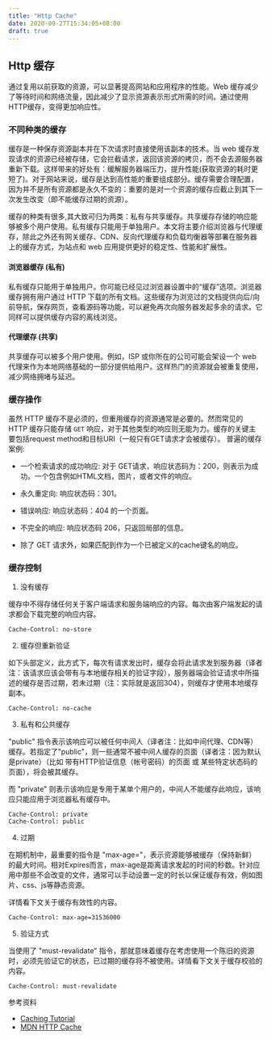 ```yaml
---
title: "Http Cache"
date: 2020-09-27T15:34:05+08:00
draft: true
---
```

## Http 缓存

通过复用以前获取的资源，可以显著提高网站和应用程序的性能。Web 缓存减少了等待时间和网络流量，因此减少了显示资源表示形式所需的时间。通过使用 HTTP缓存，变得更加响应性。

### 不同种类的缓存

缓存是一种保存资源副本并在下次请求时直接使用该副本的技术。当 web 缓存发现请求的资源已经被存储，它会拦截请求，返回该资源的拷贝，而不会去源服务器重新下载。这样带来的好处有：缓解服务器端压力，提升性能(获取资源的耗时更短了)。对于网站来说，缓存是达到高性能的重要组成部分。缓存需要合理配置，因为并不是所有资源都是永久不变的：重要的是对一个资源的缓存应截止到其下一次发生改变（即不能缓存过期的资源）。

缓存的种类有很多,其大致可归为两类：私有与共享缓存。共享缓存存储的响应能够被多个用户使用。私有缓存只能用于单独用户。本文将主要介绍浏览器与代理缓存，除此之外还有网关缓存、CDN、反向代理缓存和负载均衡器等部署在服务器上的缓存方式，为站点和 web 应用提供更好的稳定性、性能和扩展性。

#### 浏览器缓存 (私有) 

私有缓存只能用于单独用户。你可能已经见过浏览器设置中的“缓存”选项。浏览器缓存拥有用户通过 HTTP 下载的所有文档。这些缓存为浏览过的文档提供向后/向前导航，保存网页，查看源码等功能，可以避免再次向服务器发起多余的请求。它同样可以提供缓存内容的离线浏览。

#### 代理缓存 (共享) 

共享缓存可以被多个用户使用。例如，ISP 或你所在的公司可能会架设一个 web 代理来作为本地网络基础的一部分提供给用户。这样热门的资源就会被重复使用，减少网络拥堵与延迟。

### 缓存操作

虽然 HTTP 缓存不是必须的，但重用缓存的资源通常是必要的。然而常见的 HTTP 缓存只能存储 `GET` 响应，对于其他类型的响应则无能为力。缓存的关键主要包括request method和目标URI（一般只有GET请求才会被缓存）。 普遍的缓存案例:

- 一个检索请求的成功响应: 对于 GET请求，响应状态码为：200，则表示为成功。一个包含例如HTML文档，图片，或者文件的响应。

- 永久重定向: 响应状态码：301。

- 错误响应: 响应状态码：404 的一个页面。

- 不完全的响应: 响应状态码 206，只返回局部的信息。

- 除了 GET 请求外，如果匹配到作为一个已被定义的cache键名的响应。


### 缓存控制

1. 没有缓存

缓存中不得存储任何关于客户端请求和服务端响应的内容。每次由客户端发起的请求都会下载完整的响应内容。

```
Cache-Control: no-store
```

2. 缓存但重新验证

如下头部定义，此方式下，每次有请求发出时，缓存会将此请求发到服务器（译者注：该请求应该会带有与本地缓存相关的验证字段），服务器端会验证请求中所描述的缓存是否过期，若未过期（注：实际就是返回304），则缓存才使用本地缓存副本。

```
Cache-Control: no-cache
```

3. 私有和公共缓存

"public" 指令表示该响应可以被任何中间人（译者注：比如中间代理、CDN等）缓存。若指定了"public"，则一些通常不被中间人缓存的页面（译者注：因为默认是private）（比如 带有HTTP验证信息（帐号密码）的页面 或 某些特定状态码的页面），将会被其缓存。

而 "private" 则表示该响应是专用于某单个用户的，中间人不能缓存此响应，该响应只能应用于浏览器私有缓存中。

```
Cache-Control: private
Cache-Control: public
```

4. 过期

在期机制中，最重要的指令是 "max-age=<seconds>"，表示资源能够被缓存（保持新鲜）的最大时间。相对Expires而言，max-age是距离请求发起的时间的秒数。针对应用中那些不会改变的文件，通常可以手动设置一定的时长以保证缓存有效，例如图片、css、js等静态资源。

详情看下文关于缓存有效性的内容。

```
Cache-Control: max-age=31536000
```

5. 验证方式

当使用了 "must-revalidate" 指令，那就意味着缓存在考虑使用一个陈旧的资源时，必须先验证它的状态，已过期的缓存将不被使用。详情看下文关于缓存校验的内容。

```
Cache-Control: must-revalidate
```

参考资料
- [Caching Tutorial](https://www.mnot.net/cache_docs/)
- [MDN HTTP Cache](https://developer.mozilla.org/zh-CN/docs/Web/HTTP/Caching_FAQ)
